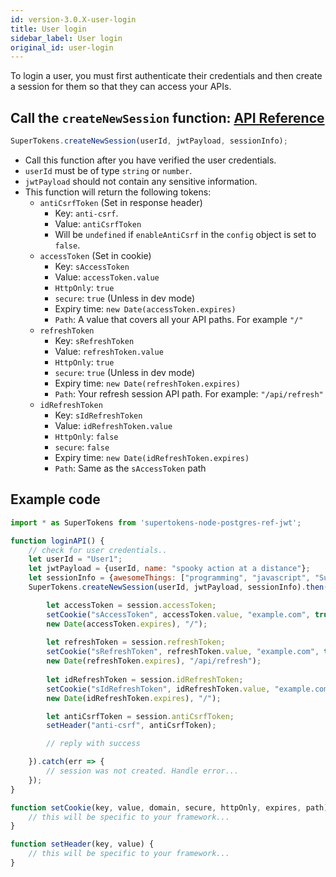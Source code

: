 ```yaml
---
id: version-3.0.X-user-login
title: User login
sidebar_label: User login
original_id: user-login
---
```

To login a user, you must first authenticate their credentials and then create a session for them so that they can access your APIs.

## Call the ```createNewSession``` function: [API Reference](../api-reference#createnewsessionuserid-jwtpayload-sessioninfo)
```js
SuperTokens.createNewSession(userId, jwtPayload, sessionInfo);
```
- Call this function after you have verified the user credentials.
- ```userId``` must be of type ```string``` or ```number```.
- ```jwtPayload``` should not contain any sensitive information.
- This function will return the following tokens:
    - ```antiCsrfToken``` (Set in response header) 
        - Key: ```anti-csrf```.
        - Value: ```antiCsrfToken```
        - Will be ```undefined``` if ```enableAntiCsrf``` in the ```config``` object is set to ```false```.
    - ```accessToken``` (Set in cookie)
        - Key: ```sAccessToken```
        - Value: ```accessToken.value```
        - ```HttpOnly```: ```true```
        - ```secure```: ```true``` (Unless in dev mode)
        - Expiry time: ```new Date(accessToken.expires)```
        - ```Path```: A value that covers all your API paths. For example ```"/"```
    - ```refreshToken```
        - Key: ```sRefreshToken```
        - Value: ```refreshToken.value```
        - ```HttpOnly```: ```true```
        - ```secure```: ```true``` (Unless in dev mode)
        - Expiry time: ```new Date(refreshToken.expires)```
        - ```Path```: Your refresh session API path. For example: ```"/api/refresh"```
    - ```idRefreshToken```
        - Key: ```sIdRefreshToken```
        - Value: ```idRefreshToken.value```
        - ```HttpOnly```: ```false```
        - ```secure```: ```false```
        - Expiry time: ```new Date(idRefreshToken.expires)```
        - ```Path```: Same as the ```sAccessToken``` path

<div class="divider"></div>

## Example code
```js
import * as SuperTokens from 'supertokens-node-postgres-ref-jwt';

function loginAPI() {
    // check for user credentials..
    let userId = "User1";
    let jwtPayload = {userId, name: "spooky action at a distance"};
    let sessionInfo = {awesomeThings: ["programming", "javascript", "SuperTokens"]};
    SuperTokens.createNewSession(userId, jwtPayload, sessionInfo).then(session => {

        let accessToken = session.accessToken;
        setCookie("sAccessToken", accessToken.value, "example.com", true, true, 
        new Date(accessToken.expires), "/");
        
        let refreshToken = session.refreshToken;
        setCookie("sRefreshToken", refreshToken.value, "example.com", true, true, 
        new Date(refreshToken.expires), "/api/refresh");
        
        let idRefreshToken = session.idRefreshToken;
        setCookie("sIdRefreshToken", idRefreshToken.value, "example.com", false, false, 
        new Date(idRefreshToken.expires), "/");

        let antiCsrfToken = session.antiCsrfToken;
        setHeader("anti-csrf", antiCsrfToken);

        // reply with success

    }).catch(err => {
        // session was not created. Handle error...
    });
}

function setCookie(key, value, domain, secure, httpOnly, expires, path) {
    // this will be specific to your framework...
}

function setHeader(key, value) {
    // this will be specific to your framework...
}
```